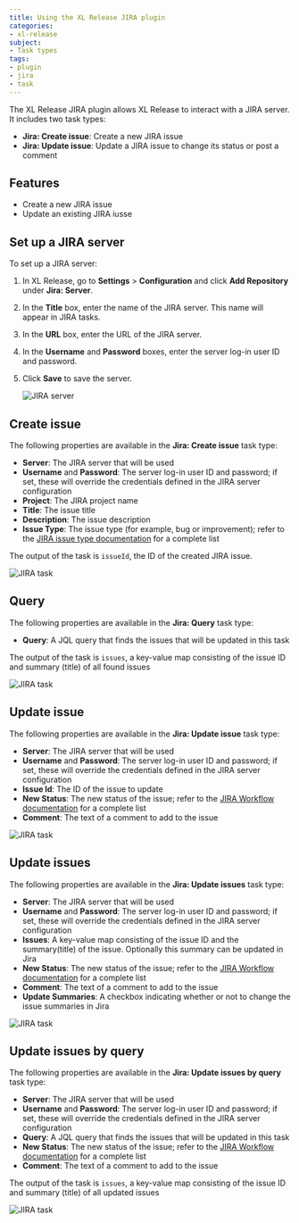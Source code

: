 ```yaml
---
title: Using the XL Release JIRA plugin
categories:
- xl-release
subject:
- Task types
tags:
- plugin
- jira
- task
---
```


The XL Release JIRA plugin allows XL Release to interact with a JIRA server. It includes two task types:

* **Jira: Create issue**: Create a new JIRA issue
* **Jira: Update issue**: Update a JIRA issue to change its status or post a comment

## Features

* Create a new JIRA issue
* Update an existing JIRA iusse

## Set up a JIRA server

To set up a JIRA server:

1. In XL Release, go to **Settings** > **Configuration** and click **Add Repository** under **Jira: Server**.
2. In the **Title** box, enter the name of the JIRA server. This name will appear in JIRA tasks.
3. In the **URL** box, enter the URL of the JIRA server.
4. In the **Username** and **Password** boxes, enter the server log-in user ID and password.
5. Click **Save** to save the server.

    ![JIRA server](../images/jira-configuration-details.png)

## Create issue

The following properties are available in the **Jira: Create issue** task type:

* **Server**: The JIRA server that will be used
* **Username** and **Password**: The server log-in user ID and password; if set, these will override the credentials defined in the JIRA server configuration
* **Project**: The JIRA project name
* **Title**: The issue title
* **Description**: The issue description
* **Issue Type**: The issue type (for example, bug or improvement); refer to the [JIRA issue type documentation](https://confluence.atlassian.com/display/AOD/What+is+an+Issue#WhatisanIssue-IssueType) for a complete list

The output of the task is `issueId`, the ID of the created JIRA issue.

![JIRA task](../images/jira-create-issue-task-details.png)


## Query

The following properties are available in the **Jira: Query** task type:

* **Query**: A JQL query that finds the issues that will be updated in this task

The output of the task is `issues`, a key-value map consisting of the issue ID and summary (title) of all found issues

![JIRA task](../images/jira-query-issues-task-details.png)

## Update issue

The following properties are available in the **Jira: Update issue** task type:

* **Server**: The JIRA server that will be used
* **Username** and **Password**: The server log-in user ID and password; if set, these will override the credentials defined in the JIRA server configuration
* **Issue Id**: The ID of the issue to update
* **New Status**: The new status of the issue; refer to the [JIRA Workflow documentation](https://confluence.atlassian.com/display/JIRA/What+is+Workflow) for a complete list
* **Comment**: The text of a comment to add to the issue

![JIRA task](../images/jira-update-issue-task-details.png)

## Update issues

The following properties are available in the **Jira: Update issues** task type:

* **Server**: The JIRA server that will be used
* **Username** and **Password**: The server log-in user ID and password; if set, these will override the credentials defined in the JIRA server configuration
* **Issues**: A key-value map consisting of the issue ID and the summary(title) of the issue. Optionally this summary can be updated in Jira
* **New Status**: The new status of the issue; refer to the [JIRA Workflow documentation](https://confluence.atlassian.com/display/JIRA/What+is+Workflow) for a complete list
* **Comment**: The text of a comment to add to the issue
* **Update Summaries**: A checkbox indicating whether or not to change the issue summaries in Jira

![JIRA task](../images/jira-update-issues-task-details.png)

## Update issues by query

The following properties are available in the **Jira: Update issues by query** task type:

* **Server**: The JIRA server that will be used
* **Username** and **Password**: The server log-in user ID and password; if set, these will override the credentials defined in the JIRA server configuration
* **Query**: A JQL query that finds the issues that will be updated in this task
* **New Status**: The new status of the issue; refer to the [JIRA Workflow documentation](https://confluence.atlassian.com/display/JIRA/What+is+Workflow) for a complete list
* **Comment**: The text of a comment to add to the issue

The output of the task is `issues`, a key-value map consisting of the issue ID and summary (title) of all updated issues

![JIRA task](../images/jira-update-issues-by-query-task-details.png)
